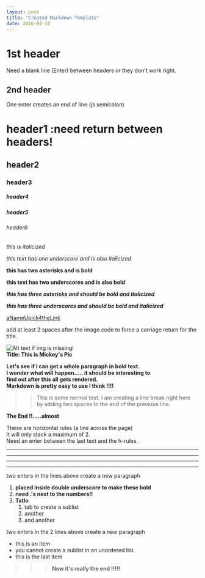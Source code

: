 ```yaml
---
layout: post
title: "Created Markdown Template"
date: 2016-04-18
---
```




1st header
====

Need a blank line (Enter) between headers or they don't work right.

2nd header
----

One enter creates an end of line (js semicolon)

# header1 :need return between headers! #

## header2 ##

### header3 ###

##### header4 ####

##### header5 #####

###### header6 ######


*this is italicized*  

_this text has one underscore and is also italicized_  

**this has two asterisks and is bold**

__this text has two underscores and is also bold__   

***this has three asterisks and should be bold and italicized***

___this has three underscores and should be bold and italicized___

[aNameUpick4theLink](https://github.com/)  

add at least 2 spaces after the image code to force a carriage return for the title.

![Alt text if img is missing!](http://img.lum.dolimg.com/v1/images/character_mickeymouse_home_mickey_notemplate_3a0db1b2.jpeg?region=0,0,600,600&width=320 "Title of your choice.")  
__Title: This is Mickey's Pic__   


__Let's see if I can get a whole paragraph in bold text.  
I wonder what will happen..... it should be interesting to  
find out after this all gets rendered.  
Markdown is pretty easy to use I think !!!!__  


>>This is some normal text. I am creating a line break right here  
by adding two spaces to the end of the previous line.  
>> 

__The End !!.....almost__  
  
   
   
These are horizontal rules (a line across the page)   
It will only stack a maximum of 2.    
Need an enter between the last text and the h-rules.  

---
---
---
---


two enters in the lines above create a new paragraph
>
1. __placed inside double underscore to make these bold__
2. __need .'s next to the numbers!!__
3. __Tatlo__
    1. tab to create a sublist
    2. another
    3. and another
>


two enters in the 2 lines above create a new paragraph
* this is an item
* you cannot create a sublist in an unordered list.
* this is the last item


>>>__Now it's really the end !!!!!__
>>>



